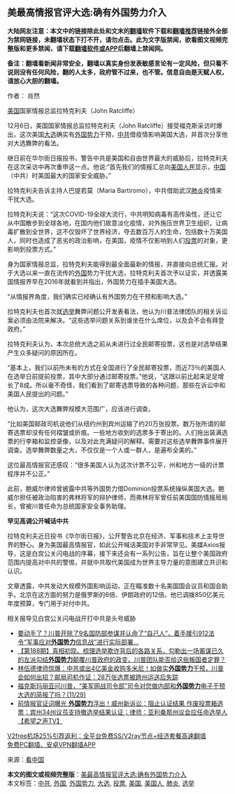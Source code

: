  <h2>美最高情报官评大选:确有外国势力介入</h2> <p class="notice"><b>大陆网友注意：本文中的链接除此处和文末的<a href="https://github.com/bannedbook/fanqiang" >翻墙</a>软件下载和<a href="https://github.com/killgcd/justmysocks/blob/master/README.md">翻墙推荐</a>链接外全部为禁网链接，未翻墙状态下打不开，请勿点击。此为文字版禁闻，欲看图文视频完整版和更多禁闻，请下载<a href="https://github.com/bannedbook/fanqiang">翻墙软件或APP</a>后翻墙上禁闻网。</p><p>备注：翻墙看新闻非常安全，翻墙以真实身份发表敏感言论有一定风险，但只看不说则没有任何风险，翻的人太多，政府管不过来，也不管。信息自由是天赋人权，请放心大胆的翻墙。</b></p>  <div class="entry"> <p>作者： 肖然</p> <p id="conimg"><a href="https://www.bannedbook.org/bnews/tag/%e7%be%8e%e5%9b%bd/" class="st_tag internal_tag" rel="tag" title="标签 美国 下的日志">美国</a>国家情报总监拉特克利夫（John Ratcliffe）</p> <p>12月6日，美国国家情报总监拉特克利夫（John Ratcliffe）接受福克斯采访时爆出，这次美国<a href="https://www.bannedbook.org/bnews/tag/%e5%a4%a7%e9%80%89/" class="st_tag internal_tag" rel="tag" title="标签 大选 下的日志">大选</a>确实有<a href="https://www.bannedbook.org/bnews/tag/%E5%A4%96%E5%9B%BD%E5%8A%BF%E5%8A%9B/" class="st_tag internal_tag" rel="tag" title="标签 外国势力 下的日志">外国势力</a>干预，<a href="https://www.bannedbook.org/bnews/tag/%e4%b8%ad%e5%85%b1/" class="st_tag internal_tag" rel="tag" title="标签 中共 下的日志">中共</a>借疫情影响美国大选，并首次分享他对大选舞弊的看法。</p> <p>继日前在华尔街日报投书，警告中共是美国和自由世界最大的威胁后，拉特克利夫在这次采访中再次重申这一点。他说:“首先我们的情报汇总向<a href="https://www.bannedbook.org/bnews/tag/%E7%BE%8E%E5%9B%BD%E4%BA%BA/" class="st_tag internal_tag" rel="tag" title="标签 美国人 下的日志">美国人</a>民显示，<span class='wp_keywordlink_affiliate'><a href="https://www.bannedbook.org/" title="中国" target="_blank">中国</a></span>（中共）时美国最大的国家安全威胁。”</p> <p>拉特克利夫告诉主持人巴提若莫（Maria Bartiromo），中共借助武汉<a href="https://www.bannedbook.org/bnews/tag/%e8%82%ba%e7%82%8e/" class="st_tag internal_tag" rel="tag" title="标签 肺炎 下的日志">肺炎</a>疫情来干扰大选。</p>  <p>拉特克利夫说：“这次COVID-19全球大流行，中共明知病毒有高传染性，还让它从中国散步到全球各地，在国内他们故意淡化疫情，对外施压世界卫生组织，让病毒扩散到全世界，这不仅毁坏了世界经济，夺去数百万人的生命，包括数十万美国人，同时也造成了恶劣的政治影响，在美国，疫情不仅影响到人们<a href="https://www.bannedbook.org/bnews/tag/%E6%8A%95%E7%A5%A8/" class="st_tag internal_tag" rel="tag" title="标签 投票 下的日志">投票</a>的对象，更影响到投票方式。”</p> <p>身为国家情报总监，拉特克利夫能得到最全面最新的情报，并直接向总统汇报。对于大选以来一直在流传的<a href="https://www.bannedbook.org/bnews/tag/%e5%a4%96%e5%9b%bd/" class="st_tag internal_tag" rel="tag" title="标签 外国 下的日志">外国</a>势力干扰大选，拉特克利夫首次予以证实，并透露美国情报界早在2016年就看到并指出，外国势力在插手美国大选。</p> <p>“从情报界角度，我们确实已经确认有外国势力在干预和影响大选。”</p> <p>拉特克利夫也首次就<a href="https://www.bannedbook.org/bnews/tag/%e9%80%89%e4%b8%be/" class="st_tag internal_tag" rel="tag" title="标签 选举 下的日志">选举</a>舞弊问题公开发表看法，他认为川普法律团队的相关诉讼案必须由法院来解决。“这些选举问题关系到谁坐在什么席位，以及会不会有拜登政府。”</p> <p>拉特克利夫认为，本次总统大选之前从未进行过全民邮寄投票，这也是对选举结果产生众多疑问的原因所在。</p>  <p>“基本上，我们以前所未有的方式在全国进行了全民邮寄投票，而近73％的美国人在选举日前提前投票，其中大部分通过邮寄投票。”他说，“这跟以前比起来足足增长了8成。所以毫不奇怪，我们看到了邮寄选票导致的各种问题，那些在诉讼中和美国人民提出的问题。”</p> <p>他认为，这次大选舞弊规模大范围广，应该进行调查。</p> <p>“比如美国邮政司机说他们从纽约州到宾州运输了约20万张投票。数万张所谓的邮寄选票却没有任何褶皱或折痕。一些地方收到的选票多于寄出的。人们拖出装满选票的行李箱和监控录像，以及对此充满疑问的解释。需要对这些选举舞弊事件展开调查。选举舞弊数量之大，不仅仅是一个人或一群人，是遍布全美的。”</p> <p>这位最高情报官还感叹：“很多美国人认为这次计票不公平，州和地方一级的计票程序并不公正。”</p> <p>此前，鲍威尔律师曾披露中共等外国势力借Dominion投票系统操纵美国大选。鲍威尔担任被政治陷害的弗林将军的辩护律师，而弗林将军曾任前美国国防情报局局长，曾被川普任命为总统国家安全事务助理。</p>  <p><strong>罕见高调公开喊话中共</strong></p> <p>拉特克利夫近日投书《华尔街日报》，公开警告北京在经济、军事和技术上主导世界的野心。身为美国最高情报官，如此公开喊话美国对手非常罕见。美媒Axios报导，这是白宫公关闪电战的序幕，接下来还会有一系列公告，旨在让整个美国政府范围内提高对中共的警惕，并就中共取代美国成为世界主导力量​​的意图建立共识和认识。</p> <p>文章透露，中共发动大规模外国影响运动，正在瞄准数十名美国国会议员和国会助手。北京在这方面的努力是俄罗斯的6倍、伊朗政府的12倍。他已调拨850亿美元年度预算，专门用于对付中共。</p> <p>相关报导见白宫公关闪电战开打中共是头号威胁</p> <ul class='op-related-articles' title='相关阅读'> <li><a href='https://www.bannedbook.org/bnews/comments/20201207/1443247.html' target='_blank'>要动手了？川普开除了9名国防部参谋并认命了“自己人”，着手援引912法令“军事应对<b>外国势力</b>信息战”进行实际部署…</a></li> <li><a href='https://www.bannedbook.org/bnews/cbnews/20201118/1440863.html' target='_blank'>【第188期】真相初现。梳理选举欺诈背后的各路关系，勾勒出一场蓄谋已久的左派勾结<b>外国势力</b>颠覆川普政府的政变。川普团队能否给这些叛国者定罪？</a></li> <li><a href='https://www.bannedbook.org/bnews/bannedvideo/20201202/1440759.html' target='_blank'>林伍德律师惊爆：中共或出4亿美金收购多米尼！如做实<b>外国势力</b>干预，川普会如何出招？邮局司机作证：28万张选票被跨州运送后失踪</a></li> <li><a href='https://www.bannedbook.org/bnews/bannedvideo/20201130/1439354.html' target='_blank'>福克斯玛丽亚问川普，“美军网战司令部”司令对您做内部和<b>外国势力</b>电子干预大选的简报了吗？(11/29)</a></li> <li><a href='https://www.bannedbook.org/bnews/cbnews/20201129/1439170.html' target='_blank'>前情报官证词曝光 <b>外国势力</b>浮出！威州新诉讼：阻止认证结果 作废投票箱选票；宾州34州议员支持撤选举结果认证；律师：亚利桑那州议会应任命选举人【希望之声TV】</a></li> </ul> <p class="texttj"> <a href="https://www.bannedbook.org/forum23/topic22702.html" target="_blank">V2free机场25%引荐返利：全平台免费SS/V2ray节点+经济套餐高速翻墙</a><br/> <a href="https://github.com/bannedbook/fanqiang/wiki/%E7%A6%81%E9%97%BB%E7%BD%91%E5%AE%89%E5%8D%93%E7%BF%BB%E5%A2%99%E6%96%B0%E9%97%BBAPP" target="_blank">免费PC翻墙、安卓VPN翻墙APP</a></p><p> 来源：<span class='wp_keywordlink_affiliate'><a href="https://www.secretchina.com/" title="看中国" target="_blank">看中国</a></span> </p> <a name='sharetosocial'></a>       <div><b>本文的图文或视频完整版</b>：<a href='https://www.bannedbook.org/bnews/cbnews/20201207/1443604.html'>美最高情报官评大选:确有外国势力介入</a></div>  </div><!--END ENTRY--> <div class="postfooter"> <div>本文标签：<a href="https://www.bannedbook.org/bnews/tag/%e4%b8%ad%e5%85%b1/" rel="tag">中共</a>, <a href="https://www.bannedbook.org/bnews/tag/%e5%a4%96%e5%9b%bd/" rel="tag">外国</a>, <a href="https://www.bannedbook.org/bnews/tag/%E5%A4%96%E5%9B%BD%E5%8A%BF%E5%8A%9B/" rel="tag">外国势力</a>, <a href="https://www.bannedbook.org/bnews/tag/%e5%a4%a7%e9%80%89/" rel="tag">大选</a>, <a href="https://www.bannedbook.org/bnews/tag/%E6%8A%95%E7%A5%A8/" rel="tag">投票</a>, <a href="https://www.bannedbook.org/bnews/tag/%e7%be%8e%e5%9b%bd/" rel="tag">美国</a>, <a href="https://www.bannedbook.org/bnews/tag/%E7%BE%8E%E5%9B%BD%E4%BA%BA/" rel="tag">美国人</a>, <a href="https://www.bannedbook.org/bnews/tag/%e8%82%ba%e7%82%8e/" rel="tag">肺炎</a>, <a href="https://www.bannedbook.org/bnews/tag/%e9%80%89%e4%b8%be/" rel="tag">选举</a></div>  </div><!--END POSTFOOTER--> 